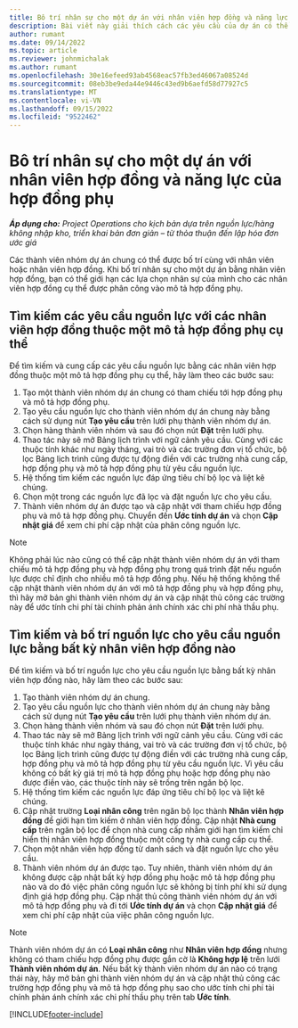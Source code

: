 ```yaml
---
title: Bô trí nhân sự cho một dự án với nhân viên hợp đồng và năng lực của hợp đồng phụ
description: Bài viết này giải thích cách các yêu cầu của dự án có thể được bố trí nguồn lực bằng cách sử dụng nhân viên hợp đồng hoặc năng lực hợp đồng phụ trong Microsoft Dynamics 365 Project Operations.
author: rumant
ms.date: 09/14/2022
ms.topic: article
ms.reviewer: johnmichalak
ms.author: rumant
ms.openlocfilehash: 30e16efeed93ab4568eac57fb3ed46067a08524d
ms.sourcegitcommit: 08eb3be9eda44e9446c43ed9b6aefd58d77927c5
ms.translationtype: MT
ms.contentlocale: vi-VN
ms.lasthandoff: 09/15/2022
ms.locfileid: "9522462"
---
```

# <a name="staffing-a-project-with-contract-workers-and-subcontracted-capacity"></a>Bô trí nhân sự cho một dự án với nhân viên hợp đồng và năng lực của hợp đồng phụ

_**Áp dụng cho:** Project Operations cho kịch bản dựa trên nguồn lực/hàng không nhập kho, triển khai bản đơn giản – từ thỏa thuận đến lập hóa đơn ước giá_

Các thành viên nhóm dự án chung có thể được bố trí cùng với nhân viên hoặc nhân viên hợp đồng. Khi bố trí nhân sự cho một dự án bằng nhân viên hợp đồng, bạn có thể giới hạn các lựa chọn nhân sự của mình cho các nhân viên hợp đồng cụ thể được phân công vào mô tả hợp đồng phụ. 

## <a name="search-for-staff-resource-requirements-with-contract-workers-that-belong-to-a-specific-subcontract-line"></a>Tìm kiếm các yêu cầu nguồn lực với các nhân viên hợp đồng thuộc một mô tả hợp đồng phụ cụ thể

Để tìm kiếm và cung cấp các yêu cầu nguồn lực bằng các nhân viên hợp đồng thuộc một mô tả hợp đồng phụ cụ thể, hãy làm theo các bước sau:

1. Tạo một thành viên nhóm dự án chung có tham chiếu tới hợp đồng phụ và mô tả hợp đồng phụ.
2. Tạo yêu cầu nguồn lực cho thành viên nhóm dự án chung này bằng cách sử dụng nút **Tạo yêu cầu** trên lưới phụ thành viên nhóm dự án.
3. Chọn hàng thành viên nhóm và sau đó chọn nút **Đặt** trên lưới phụ. 
4. Thao tác này sẽ mở Bảng lịch trình với ngữ cảnh yêu cầu. Cùng với các thuộc tính khác như ngày tháng, vai trò và các trường đơn vị tổ chức, bộ lọc Bảng lịch trình cũng được tự động điền với các trường nhà cung cấp, hợp đồng phụ và mô tả hợp đồng phụ từ yêu cầu nguồn lực.
5. Hệ thống tìm kiếm các nguồn lực đáp ứng tiêu chí bộ lọc và liệt kê chúng. 
6. Chọn một trong các nguồn lực đã lọc và đặt nguồn lực cho yêu cầu. 
7. Thành viên nhóm dự án được tạo và cập nhật với tham chiếu hợp đồng phụ và mô tả hợp đồng phụ. Chuyển đến **Ước tính dự án** và chọn **Cập nhật giá** để xem chi phí cập nhật của phân công nguồn lực. 

> [!NOTE]
> Không phải lúc nào cũng có thể cập nhật thành viên nhóm dự án với tham chiếu mô tả hợp đồng phụ và hợp đồng phụ trong quá trình đặt nếu nguồn lực được chỉ định cho nhiều mô tả hợp đồng phụ. Nếu hệ thống không thể cập nhật thành viên nhóm dự án với mô tả hợp đồng phụ và hợp đồng phụ, thì hãy mở bản ghi thành viên nhóm dự án và cập nhật thủ công các trường này để ước tính chi phí tài chính phản ánh chính xác chi phí nhà thầu phụ.

## <a name="search-for-and-staff-resource-requirements-with-any-contract-worker"></a>Tìm kiếm và bố trí nguồn lực cho yêu cầu nguồn lực bằng bất kỳ nhân viên hợp đồng nào

Để tìm kiếm và bố trí nguồn lực cho yêu cầu nguồn lực bằng bất kỳ nhân viên hợp đồng nào, hãy làm theo các bước sau:

1. Tạo thành viên nhóm dự án chung.
2. Tạo yêu cầu nguồn lực cho thành viên nhóm dự án chung này bằng cách sử dụng nút **Tạo yêu cầu** trên lưới phụ thành viên nhóm dự án.
3. Chọn hàng thành viên nhóm và sau đó chọn nút **Đặt** trên lưới phụ. 
4. Thao tác này sẽ mở Bảng lịch trình với ngữ cảnh yêu cầu. Cùng với các thuộc tính khác như ngày tháng, vai trò và các trường đơn vị tổ chức, bộ lọc Bảng lịch trình cũng được tự động điền với các trường nhà cung cấp, hợp đồng phụ và mô tả hợp đồng phụ từ yêu cầu nguồn lực. Vì yêu cầu không có bất kỳ giá trị mô tả hợp đồng phụ hoặc hợp đồng phụ nào được điền vào, các thuộc tính này sẽ trống trên ngăn bộ lọc.
5. Hệ thống tìm kiếm các nguồn lực đáp ứng tiêu chí bộ lọc và liệt kê chúng.
6. Cập nhật trường **Loại nhân công** trên ngăn bộ lọc thành **Nhân viên hợp đồng** để giới hạn tìm kiếm ở nhân viên hợp đồng. Cập nhật **Nhà cung cấp** trên ngăn bộ lọc để chọn nhà cung cấp nhằm giới hạn tìm kiếm chỉ hiển thị nhân viên hợp đồng thuộc một công ty nhà cung cấp cụ thể.
7. Chọn một nhân viên hợp đồng từ danh sách và đặt nguồn lực cho yêu cầu.
8. Thành viên nhóm dự án được tạo. Tuy nhiên, thành viên nhóm dự án không được cập nhật bất kỳ hợp đồng phụ hoặc mô tả hợp đồng phụ nào và do đó việc phân công nguồn lực sẽ không bị tính phí khi sử dụng định giá hợp đồng phụ. Cập nhật thủ công thành viên nhóm dự án với mô tả hợp đồng phụ và đi tới **Ước tính dự án** và chọn **Cập nhật giá** để xem chi phí cập nhật của việc phân công nguồn lực.

> [!NOTE]
> Thành viên nhóm dự án có **Loại nhân công** như **Nhân viên hợp đồng** nhưng không có tham chiếu hợp đồng phụ được gắn cờ là **Không hợp lệ** trên lưới **Thành viên nhóm dự án**. Nếu bất kỳ thành viên nhóm dự án nào có trạng thái này, hãy mở bản ghi thành viên nhóm dự án và cập nhật thủ công các trường hợp đồng phụ và mô tả hợp đồng phụ sao cho ước tính chi phí tài chính phản ánh chính xác chi phí thầu phụ trên tab **Ước tính**. 


[!INCLUDE[footer-include](../../includes/footer-banner.md)]
